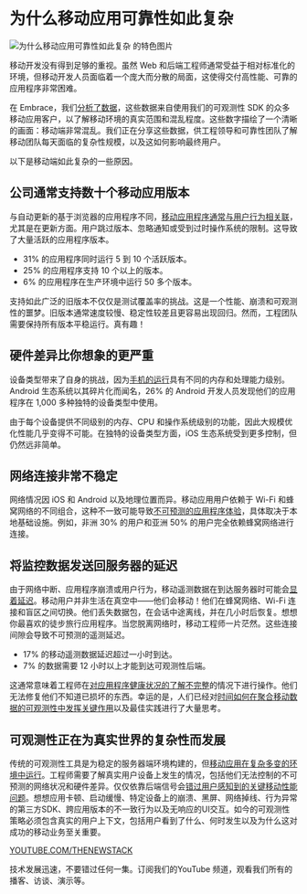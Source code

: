 # 为什么移动应用可靠性如此复杂

![为什么移动应用可靠性如此复杂 的特色图片](https://cdn.thenewstack.io/media/2025/05/a581826a-apps-1024x576.jpg)

移动开发没有得到足够的重视。虽然 Web 和后端工程师通常受益于相对标准化的环境，但移动开发人员面临着一个庞大而分散的局面，这使得交付高性能、可靠的应用程序非常困难。

在 Embrace，我们[分析了数据](https://get.embrace.io/mobile-app-complexity-6-charts?utm_source=the-new-stack&utm_medium=paid&utm_campaign=mobile-app-complexity)，这些数据来自使用我们的可观测性 SDK 的众多移动应用客户，以了解移动环境的真实范围和混乱程度。这些数字描绘了一个清晰的画面：移动端非常混乱。我们正在分享这些数据，供工程领导和可靠性团队了解移动团队每天面临的复杂性规模，以及这如何影响最终用户。

以下是移动端如此复杂的一些原因。

## 公司通常支持数十个移动应用版本

与自动更新的基于浏览器的应用程序不同，[移动应用程序通常与用户行为相关联](https://thenewstack.io/5-user-flows-to-trace-in-your-mobile-app/)，尤其是在更新方面。用户跳过版本、忽略通知或受到过时操作系统的限制。这导致了大量活跃的应用程序版本。

- 31% 的应用程序同时运行 5 到 10 个活跃版本。
- 25% 的应用程序支持 10 个以上的版本。
- 6% 的应用程序在生产环境中运行 50 多个版本。

支持如此广泛的旧版本不仅仅是测试覆盖率的挑战。这是一个性能、崩溃和可观测性的噩梦。旧版本通常速度较慢、稳定性较差且更容易出现回归。然而，工程团队需要保持所有版本平稳运行。真有趣！

## 硬件差异比你想象的更严重

设备类型带来了自身的挑战，因为[手机的运行](https://thenewstack.io/choosing-manual-or-auto-instrumentation-for-mobile-observability/)具有不同的内存和处理能力级别。Android 生态系统以其碎片化而闻名，26% 的 Android 开发人员发现他们的应用程序在 1,000 多种独特的设备类型中使用。

由于每个设备提供不同级别的内存、CPU 和操作系统级别的功能，因此大规模优化性能几乎变得不可能。在独特的设备类型方面，iOS 生态系统受到更多控制，但仍然远非简单。

## 网络连接非常不稳定

网络情况因 iOS 和 Android 以及地理位置而异。移动应用用户依赖于 Wi-Fi 和蜂窝网络的不同组合，这种不一致可能导致[不可预测的应用程序体验](https://thenewstack.io/best-practices-for-monitoring-network-conditions-in-mobile/)，具体取决于本地基础设施。例如，非洲 30% 的用户和亚洲 50% 的用户完全依赖蜂窝网络进行连接。

## 将监控数据发送回服务器的延迟

由于网络中断、应用程序崩溃或用户行为，移动遥测数据在到达服务器时可能会[显着延迟](https://thenewstack.io/why-your-mobile-app-needs-client-side-network-monitoring/)。移动用户并非生活在真空中——他们会移动！他们在蜂窝网络、Wi-Fi 连接和盲区之间切换。他们丢失数据包，在会话中途离线，并在几小时后恢复。想想你最喜欢的徒步旅行应用程序。当您脱离网络时，移动工程师一片茫然。这些连接间隙会导致不可预测的遥测延迟。

- 17% 的移动遥测数据延迟超过一小时到达。
- 7% 的数据需要 12 小时以上才能到达可观测性后端。

这通常意味着工程师在[对应用程序健康状况的了解不完整](https://www.cncf.io/blog/2024/03/25/why-you-may-be-dropping-key-mobile-data-from-your-observability-solution/)的情况下进行操作。他们无法修复他们不知道已损坏的东西。幸运的是，人们已经对[时间如何在聚合移动数据的可观测性中发挥关键作用](https://thenewstack.io/how-time-plays-a-crucial-role-in-aggregating-mobile-data/)以及最佳实践进行了大量思考。

## 可观测性正在为真实世界的复杂性而发展
传统的可观测性工具是为稳定的服务器端环境构建的，但[移动应用在复杂多变的环境中运行](https://get.embrace.io/mobile-observability-guide?utm_source=the-new-stack&utm_medium=paid&utm_campaign=mobile-app-complexity)。工程师需要了解真实用户设备上发生的情况，包括他们无法控制的不可预测的网络状况和硬件差异。仅仅依靠后端信号会[错过用户感知到的关键移动性能问题](https://thenewstack.io/sending-mobile-signals-to-the-opentelemetry-collector/)。想想应用卡顿、启动缓慢、特定设备上的崩溃、黑屏、网络掉线、行为异常的第三方SDK、跨应用版本的不一致行为以及无响应的UI交互。如今的可观测性策略必须包含真实的用户上下文，包括用户看到了什么、何时发生以及为什么这对成功的移动业务至关重要。

[YOUTUBE.COM/THENEWSTACK](https://youtube.com/thenewstack?sub_confirmation=1)

技术发展迅速，不要错过任何一集。订阅我们的YouTube
频道，观看我们所有的播客、访谈、演示等。